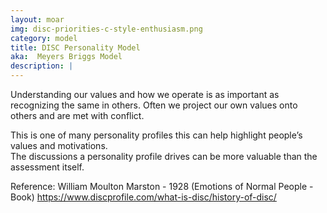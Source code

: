 ```yaml
---
layout: moar
img: disc-priorities-c-style-enthusiasm.png
category: model
title: DISC Personality Model
aka:  Meyers Briggs Model
description: |
---
```

Understanding our values and how we operate is as important as recognizing the same in others. 
Often we project our own values onto others and are met with conflict.  

This is one of many personality profiles this can help highlight people’s values and motivations.  
The discussions a personality profile drives can be more valuable than the assessment itself.

Reference:
William Moulton Marston - 1928 (Emotions of Normal People - Book)
https://www.discprofile.com/what-is-disc/history-of-disc/
